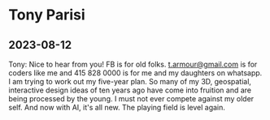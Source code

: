 # Tony Parisi

## 2023-08-12

Tony: Nice to hear from you! FB is for old folks. t.armour@gmail.com is for coders like me and 415 828 0000 is for me and my daughters on whatsapp.
I am trying to work out my five-year plan. So many of my 3D, geospatial, interactive design ideas of ten years ago have come into fruition and are being processed by the young. I must not ever compete against my older self. And now with AI, it's all new. The playing field is level again.
